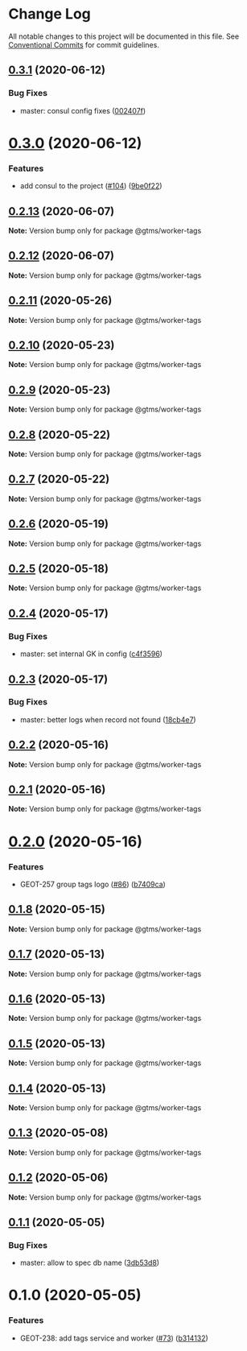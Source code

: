 # Change Log

All notable changes to this project will be documented in this file.
See [Conventional Commits](https://conventionalcommits.org) for commit guidelines.

## [0.3.1](https://github.com/mariusz-kabala/gtms-backend/compare/@gtms/worker-tags@0.3.0...@gtms/worker-tags@0.3.1) (2020-06-12)


### Bug Fixes

* master: consul config fixes ([002407f](https://github.com/mariusz-kabala/gtms-backend/commit/002407f65f476e4b2d452dc68291cad426aa866d))





# [0.3.0](https://github.com/mariusz-kabala/gtms-backend/compare/@gtms/worker-tags@0.2.13...@gtms/worker-tags@0.3.0) (2020-06-12)


### Features

* add consul to the project ([#104](https://github.com/mariusz-kabala/gtms-backend/issues/104)) ([9be0f22](https://github.com/mariusz-kabala/gtms-backend/commit/9be0f22bae6edcf4a605b8bfe40f9ac9078b289d))





## [0.2.13](https://github.com/mariusz-kabala/gtms-backend/compare/@gtms/worker-tags@0.2.12...@gtms/worker-tags@0.2.13) (2020-06-07)

**Note:** Version bump only for package @gtms/worker-tags





## [0.2.12](https://github.com/mariusz-kabala/gtms-backend/compare/@gtms/worker-tags@0.2.11...@gtms/worker-tags@0.2.12) (2020-06-07)

**Note:** Version bump only for package @gtms/worker-tags





## [0.2.11](https://github.com/mariusz-kabala/gtms-backend/compare/@gtms/worker-tags@0.2.10...@gtms/worker-tags@0.2.11) (2020-05-26)

**Note:** Version bump only for package @gtms/worker-tags





## [0.2.10](https://github.com/mariusz-kabala/gtms-backend/compare/@gtms/worker-tags@0.2.9...@gtms/worker-tags@0.2.10) (2020-05-23)

**Note:** Version bump only for package @gtms/worker-tags





## [0.2.9](https://github.com/mariusz-kabala/gtms-backend/compare/@gtms/worker-tags@0.2.8...@gtms/worker-tags@0.2.9) (2020-05-23)

**Note:** Version bump only for package @gtms/worker-tags





## [0.2.8](https://github.com/mariusz-kabala/gtms-backend/compare/@gtms/worker-tags@0.2.7...@gtms/worker-tags@0.2.8) (2020-05-22)

**Note:** Version bump only for package @gtms/worker-tags





## [0.2.7](https://github.com/mariusz-kabala/gtms-backend/compare/@gtms/worker-tags@0.2.6...@gtms/worker-tags@0.2.7) (2020-05-22)

**Note:** Version bump only for package @gtms/worker-tags





## [0.2.6](https://github.com/mariusz-kabala/gtms-backend/compare/@gtms/worker-tags@0.2.5...@gtms/worker-tags@0.2.6) (2020-05-19)

**Note:** Version bump only for package @gtms/worker-tags





## [0.2.5](https://github.com/mariusz-kabala/gtms-backend/compare/@gtms/worker-tags@0.2.4...@gtms/worker-tags@0.2.5) (2020-05-18)

**Note:** Version bump only for package @gtms/worker-tags





## [0.2.4](https://github.com/mariusz-kabala/gtms-backend/compare/@gtms/worker-tags@0.2.3...@gtms/worker-tags@0.2.4) (2020-05-17)


### Bug Fixes

* master: set internal GK in config ([c4f3596](https://github.com/mariusz-kabala/gtms-backend/commit/c4f3596e95ecf2f6c7e60fac0617dfcc3db4135f))





## [0.2.3](https://github.com/mariusz-kabala/gtms-backend/compare/@gtms/worker-tags@0.2.2...@gtms/worker-tags@0.2.3) (2020-05-17)


### Bug Fixes

* master: better logs when record not found ([18cb4e7](https://github.com/mariusz-kabala/gtms-backend/commit/18cb4e788ab558fba8cebe37e10cab7c7d6810b9))





## [0.2.2](https://github.com/mariusz-kabala/gtms-backend/compare/@gtms/worker-tags@0.2.1...@gtms/worker-tags@0.2.2) (2020-05-16)

**Note:** Version bump only for package @gtms/worker-tags





## [0.2.1](https://github.com/mariusz-kabala/gtms-backend/compare/@gtms/worker-tags@0.2.0...@gtms/worker-tags@0.2.1) (2020-05-16)

**Note:** Version bump only for package @gtms/worker-tags





# [0.2.0](https://github.com/mariusz-kabala/gtms-backend/compare/@gtms/worker-tags@0.1.8...@gtms/worker-tags@0.2.0) (2020-05-16)


### Features

* GEOT-257 group tags logo ([#86](https://github.com/mariusz-kabala/gtms-backend/issues/86)) ([b7409ca](https://github.com/mariusz-kabala/gtms-backend/commit/b7409ca33646c580717332765d63af9cd53025ed))





## [0.1.8](https://github.com/mariusz-kabala/gtms-backend/compare/@gtms/worker-tags@0.1.7...@gtms/worker-tags@0.1.8) (2020-05-15)

**Note:** Version bump only for package @gtms/worker-tags





## [0.1.7](https://github.com/mariusz-kabala/gtms-backend/compare/@gtms/worker-tags@0.1.6...@gtms/worker-tags@0.1.7) (2020-05-13)

**Note:** Version bump only for package @gtms/worker-tags





## [0.1.6](https://github.com/mariusz-kabala/gtms-backend/compare/@gtms/worker-tags@0.1.5...@gtms/worker-tags@0.1.6) (2020-05-13)

**Note:** Version bump only for package @gtms/worker-tags





## [0.1.5](https://github.com/mariusz-kabala/gtms-backend/compare/@gtms/worker-tags@0.1.4...@gtms/worker-tags@0.1.5) (2020-05-13)

**Note:** Version bump only for package @gtms/worker-tags





## [0.1.4](https://github.com/mariusz-kabala/gtms-backend/compare/@gtms/worker-tags@0.1.3...@gtms/worker-tags@0.1.4) (2020-05-13)

**Note:** Version bump only for package @gtms/worker-tags





## [0.1.3](https://github.com/mariusz-kabala/gtms-backend/compare/@gtms/worker-tags@0.1.2...@gtms/worker-tags@0.1.3) (2020-05-08)

**Note:** Version bump only for package @gtms/worker-tags





## [0.1.2](https://github.com/mariusz-kabala/gtms-backend/compare/@gtms/worker-tags@0.1.1...@gtms/worker-tags@0.1.2) (2020-05-06)

**Note:** Version bump only for package @gtms/worker-tags





## [0.1.1](https://github.com/mariusz-kabala/gtms-backend/compare/@gtms/worker-tags@0.1.0...@gtms/worker-tags@0.1.1) (2020-05-05)


### Bug Fixes

* master: allow to spec db name ([3db53d8](https://github.com/mariusz-kabala/gtms-backend/commit/3db53d8f6afb63a905cf72d67a1237ce2bf885ae))





# 0.1.0 (2020-05-05)


### Features

* GEOT-238: add tags service and worker ([#73](https://github.com/mariusz-kabala/gtms-backend/issues/73)) ([b314132](https://github.com/mariusz-kabala/gtms-backend/commit/b314132f9f36eab82a7ccf077cf6a278cb3df633))
